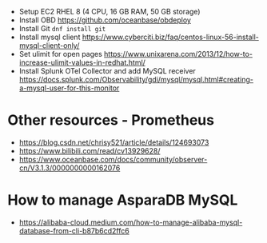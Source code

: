 - Setup EC2 RHEL 8 (4 CPU, 16 GB RAM, 50 GB storage)
- Install OBD https://github.com/oceanbase/obdeploy
- Install Git `dnf install git`
- Install mysql client https://www.cyberciti.biz/faq/centos-linux-56-install-mysql-client-only/
- Set ulimit for open pages https://www.unixarena.com/2013/12/how-to-increase-ulimit-values-in-redhat.html/
- Install Splunk OTel Collector and add MySQL receiver https://docs.splunk.com/Observability/gdi/mysql/mysql.html#creating-a-mysql-user-for-this-monitor 

# Other resources - Prometheus
- https://blog.csdn.net/chrisy521/article/details/124693073 
- https://www.bilibili.com/read/cv13929628/
- https://www.oceanbase.com/docs/community/observer-cn/V3.1.3/0000000000162076

# How to manage AsparaDB MySQL
- https://alibaba-cloud.medium.com/how-to-manage-alibaba-mysql-database-from-cli-b87b6cd2ffc6 
